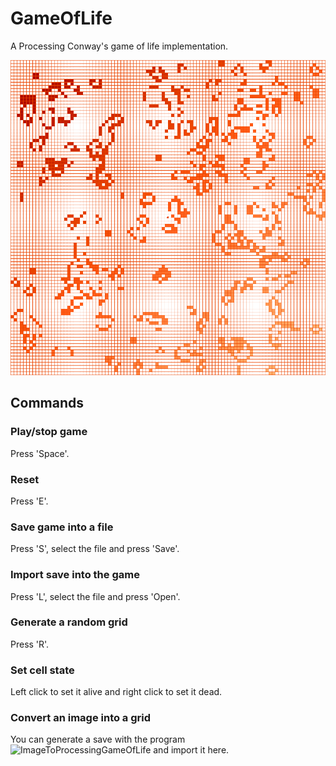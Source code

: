 # GameOfLife
A Processing Conway's game of life implementation.

![Conway's Game of life](https://github.com/SchwabNicolas/GameOfLife/blob/master/image/gameOfLife.png)

## Commands
### Play/stop game
Press 'Space'.

### Reset
Press 'E'.

### Save game into a file
Press 'S', select the file and press 'Save'.

### Import save into the game
Press 'L', select the file and press 'Open'.

### Generate a random grid
Press 'R'.

### Set cell state
Left click to set it alive and right click to set it dead.

### Convert an image into a grid
You can generate a save with the program ![ImageToProcessingGameOfLife](https://github.com/SchwabNicolas/ImageToProcessingGameOfLife) and import it here.
